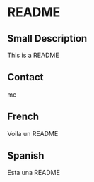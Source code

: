 # README

## Small Description

This is a README

## Contact 

me

## French 

Voila un README

## Spanish 

Esta una README

